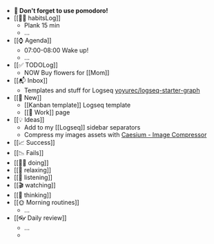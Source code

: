- **🍅 Don't forget to use pomodoro!**
- [[🧘‍♂️ habitsLog]]
	- Plank 15 min
	- ...
- [[⌚ Agenda]]
	- 07:00-08:00 Wake up!
	- ...
- [[✅ TODOLog]]
	- NOW Buy flowers for [[Mom]]
- [[📬 Inbox]]
	- Templates and stuff for Logseq [yoyurec/logseq-starter-graph](https://github.com/yoyurec/logseq-starter-graph)
- [[🌿 New]]
	- [[Kanban template]] Logseq template
	- [[💼 Work]] page
- [[💡 Ideas]]
	- Add to my [[Logseq]] sidebar separators
	- Compress my images assets with [Caesium - Image Compressor](https://saerasoft.com/caesium)
- [[📈 Success]]
- [[📉 Fails]]
- [[👷‍♂️ doing]]
- [[🎉 relaxing]]
- [[🎵 listening]]
- [[🎬 watching]]
- [[💭 thinking]]
- [[🌞 Morning routines]]
	- ...
- [[👓 Daily review]]
	- ...
	-
